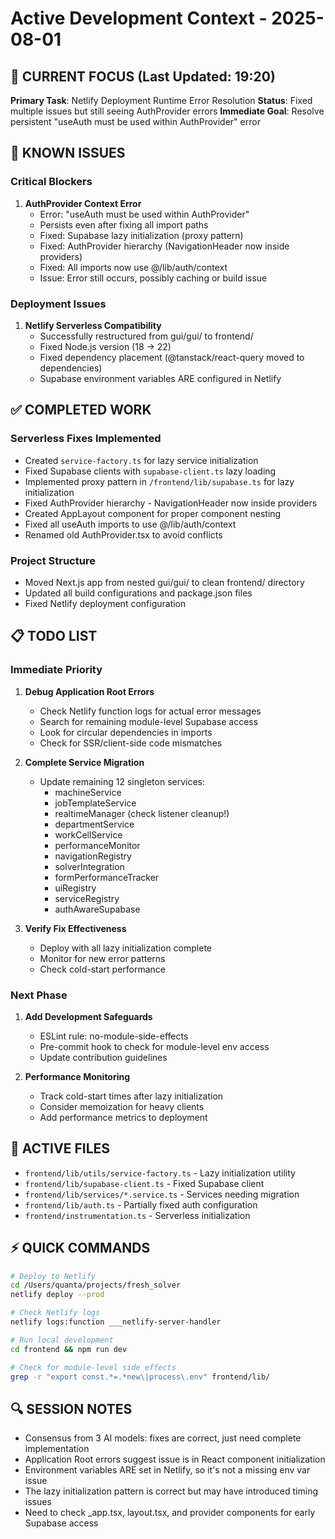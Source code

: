 # Active Development Context - 2025-08-01

## 🎯 CURRENT FOCUS (Last Updated: 19:20)
**Primary Task**: Netlify Deployment Runtime Error Resolution
**Status**: Fixed multiple issues but still seeing AuthProvider errors
**Immediate Goal**: Resolve persistent "useAuth must be used within AuthProvider" error

## 🚨 KNOWN ISSUES

### Critical Blockers
1. **AuthProvider Context Error**
   - Error: "useAuth must be used within AuthProvider"
   - Persists even after fixing all import paths
   - Fixed: Supabase lazy initialization (proxy pattern)
   - Fixed: AuthProvider hierarchy (NavigationHeader now inside providers)
   - Fixed: All imports now use @/lib/auth/context
   - Issue: Error still occurs, possibly caching or build issue

### Deployment Issues
1. **Netlify Serverless Compatibility**
   - Successfully restructured from gui/gui/ to frontend/
   - Fixed Node.js version (18 → 22)
   - Fixed dependency placement (@tanstack/react-query moved to dependencies)
   - Supabase environment variables ARE configured in Netlify

## ✅ COMPLETED WORK

### Serverless Fixes Implemented
- Created `service-factory.ts` for lazy service initialization
- Fixed Supabase clients with `supabase-client.ts` lazy loading
- Implemented proxy pattern in `/frontend/lib/supabase.ts` for lazy initialization
- Fixed AuthProvider hierarchy - NavigationHeader now inside providers
- Created AppLayout component for proper component nesting
- Fixed all useAuth imports to use @/lib/auth/context
- Renamed old AuthProvider.tsx to avoid conflicts

### Project Structure
- Moved Next.js app from nested gui/gui/ to clean frontend/ directory
- Updated all build configurations and package.json files
- Fixed Netlify deployment configuration

## 📋 TODO LIST

### Immediate Priority
1. **Debug Application Root Errors**
   - Check Netlify function logs for actual error messages
   - Search for remaining module-level Supabase access
   - Look for circular dependencies in imports
   - Check for SSR/client-side code mismatches

2. **Complete Service Migration**
   - Update remaining 12 singleton services:
     * machineService
     * jobTemplateService
     * realtimeManager (check listener cleanup!)
     * departmentService
     * workCellService
     * performanceMonitor
     * navigationRegistry
     * solverIntegration
     * formPerformanceTracker
     * uiRegistry
     * serviceRegistry
     * authAwareSupabase

3. **Verify Fix Effectiveness**
   - Deploy with all lazy initialization complete
   - Monitor for new error patterns
   - Check cold-start performance

### Next Phase
1. **Add Development Safeguards**
   - ESLint rule: no-module-side-effects
   - Pre-commit hook to check for module-level env access
   - Update contribution guidelines

2. **Performance Monitoring**
   - Track cold-start times after lazy initialization
   - Consider memoization for heavy clients
   - Add performance metrics to deployment

## 🔧 ACTIVE FILES
- `frontend/lib/utils/service-factory.ts` - Lazy initialization utility
- `frontend/lib/supabase-client.ts` - Fixed Supabase client
- `frontend/lib/services/*.service.ts` - Services needing migration
- `frontend/lib/auth.ts` - Partially fixed auth configuration
- `frontend/instrumentation.ts` - Serverless initialization

## ⚡ QUICK COMMANDS
```bash
# Deploy to Netlify
cd /Users/quanta/projects/fresh_solver
netlify deploy --prod

# Check Netlify logs
netlify logs:function ___netlify-server-handler

# Run local development
cd frontend && npm run dev

# Check for module-level side effects
grep -r "export const.*=.*new\|process\.env" frontend/lib/
```

## 🔍 SESSION NOTES
- Consensus from 3 AI models: fixes are correct, just need complete implementation
- Application Root errors suggest issue is in React component initialization
- Environment variables ARE set in Netlify, so it's not a missing env var issue
- The lazy initialization pattern is correct but may have introduced timing issues
- Need to check _app.tsx, layout.tsx, and provider components for early Supabase access